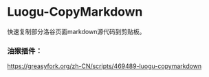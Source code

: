 # Luogu-CopyMarkdown
快速复制部分洛谷页面markdown源代码到剪贴板。

### 油猴插件：
https://greasyfork.org/zh-CN/scripts/469489-luogu-copymarkdown
